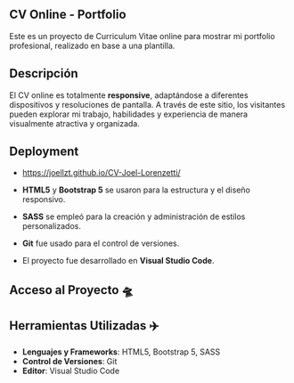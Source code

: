 ## CV Online - Portfolio

Este es un proyecto de Curriculum Vitae online para mostrar mi portfolio profesional, realizado en base a una plantilla.

## Descripción

El CV online es totalmente **responsive**, adaptándose a diferentes dispositivos y resoluciones de pantalla. A través de este sitio, los visitantes pueden explorar mi trabajo, habilidades y experiencia de manera visualmente atractiva y organizada.

## **Deployment**

- https://joellzt.github.io/CV-Joel-Lorenzetti/

- **HTML5** y **Bootstrap 5** se usaron para la estructura y el diseño responsivo.
- **SASS** se empleó para la creación y administración de estilos personalizados.
- **Git** fue usado para el control de versiones.
- El proyecto fue desarrollado en **Visual Studio Code**.

## Acceso al Proyecto 🛸

## Herramientas Utilizadas ✈️
- **Lenguajes y Frameworks**: HTML5, Bootstrap 5, SASS
- **Control de Versiones**: Git
- **Editor**: Visual Studio Code

   
